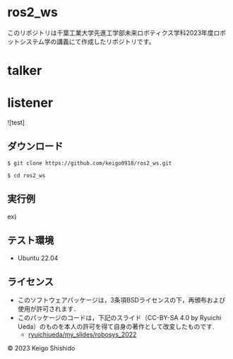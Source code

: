 # ros2_ws

このリポジトリは千葉工業大学先進工学部未来ロボティクス学科2023年度ロボットシステム学の講義にて作成したリポジトリです。

# talker
# listener
![test]

## ダウンロード

```
$ git clone https://github.com/keigo0918/ros2_ws.git
```

```
$ cd ros2_ws
```

## 実行例

ex)

## テスト環境

* Ubuntu 22.04

## ライセンス

* このソフトウェアパッケージは，3条項BSDライセンスの下，再頒布および使用が許可されます．
* このパッケージのコードは，下記のスライド（CC-BY-SA 4.0 by Ryuichi Ueda）のものを本人の許可を得て自身の著作として改変したものです.
  * [ryuichiueda/my_slides/robosys_2022](https://github.com/ryuichiueda/my_slides/tree/master/robosys_2022)

© 2023 Keigo Shishido  
